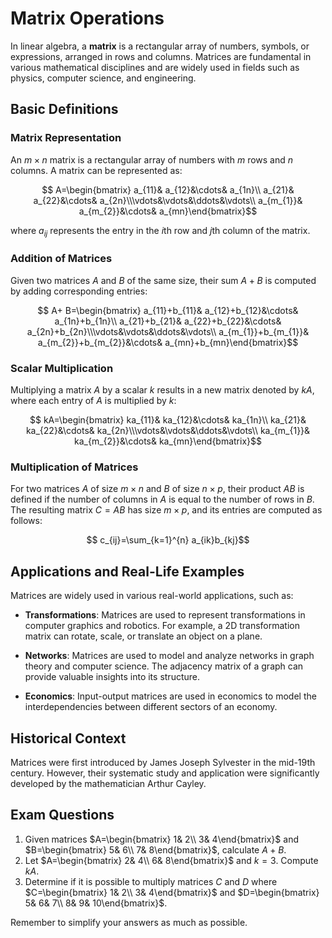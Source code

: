 # Matrix Operations

In linear algebra, a **matrix** is a rectangular array of numbers, symbols, or expressions, arranged in rows and columns. Matrices are fundamental in various mathematical disciplines and are widely used in fields such as physics, computer science, and engineering.

## Basic Definitions

### Matrix Representation

An $m\times n$ matrix is a rectangular array of numbers with $m$ rows and $n$ columns. A matrix can be represented as:

$$
A=\begin{bmatrix} a_{11}& a_{12}&\cdots& a_{1n}\\ a_{21}& a_{22}&\cdots& a_{2n}\\\vdots&\vdots&\ddots&\vdots\\ a_{m_{1}}& a_{m_{2}}&\cdots& a_{mn}\end{bmatrix}$$

where $a_{ij}$ represents the entry in the $i$th row and $j$th column of the matrix.

### Addition of Matrices

Given two matrices $A$ and $B$ of the same size, their sum $A+ B$ is computed by adding corresponding entries:

$$
A+ B=\begin{bmatrix} a_{11}+b_{11}& a_{12}+b_{12}&\cdots& a_{1n}+b_{1n}\\ a_{21}+b_{21}& a_{22}+b_{22}&\cdots& a_{2n}+b_{2n}\\\vdots&\vdots&\ddots&\vdots\\ a_{m_{1}}+b_{m_{1}}& a_{m_{2}}+b_{m_{2}}&\cdots& a_{mn}+b_{mn}\end{bmatrix}$$

### Scalar Multiplication

Multiplying a matrix $A$ by a scalar $k$ results in a new matrix denoted by $kA$, where each entry of $A$ is multiplied by $k$:

$$
kA=\begin{bmatrix} ka_{11}& ka_{12}&\cdots& ka_{1n}\\ ka_{21}& ka_{22}&\cdots& ka_{2n}\\\vdots&\vdots&\ddots&\vdots\\ ka_{m_{1}}& ka_{m_{2}}&\cdots& ka_{mn}\end{bmatrix}$$

### Multiplication of Matrices

For two matrices $A$ of size $m\times n$ and $B$ of size $n\times p$, their product $AB$ is defined if the number of columns in $A$ is equal to the number of rows in $B$. The resulting matrix $C= AB$ has size $m\times p$, and its entries are computed as follows:

$$
c_{ij}=\sum_{k=1}^{n} a_{ik}b_{kj}$$

## Applications and Real-Life Examples

Matrices are widely used in various real-world applications, such as:

- **Transformations**: Matrices are used to represent transformations in computer graphics and robotics. For example, a 2D transformation matrix can rotate, scale, or translate an object on a plane.
  
- **Networks**: Matrices are used to model and analyze networks in graph theory and computer science. The adjacency matrix of a graph can provide valuable insights into its structure.
  
- **Economics**: Input-output matrices are used in economics to model the interdependencies between different sectors of an economy.

## Historical Context

Matrices were first introduced by James Joseph Sylvester in the mid-19th century. However, their systematic study and application were significantly developed by the mathematician Arthur Cayley.

## Exam Questions

1. Given matrices $A=\begin{bmatrix} 1& 2\\ 3& 4\end{bmatrix}$ and $B=\begin{bmatrix} 5& 6\\ 7& 8\end{bmatrix}$, calculate $A+ B$.
2. Let $A=\begin{bmatrix} 2& 4\\ 6& 8\end{bmatrix}$ and $k= 3$. Compute $kA$.
3. Determine if it is possible to multiply matrices $C$ and $D$ where $C=\begin{bmatrix} 1& 2\\ 3& 4\end{bmatrix}$ and $D=\begin{bmatrix} 5& 6& 7\\ 8& 9& 10\end{bmatrix}$.

Remember to simplify your answers as much as possible.